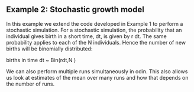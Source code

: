 ## Example 2: Stochastic growth model 

In this example we extend the code developed in Example 1 to perform a stochastic simulation. For a stochastic simulation, the probability that an individual gives birth in a short time, dt, is given by r dt. The same probability applies to each of the N individuals. Hence the number of new births will be binomially distributed: 

births in time dt ~ Bin(rdt,N )

We can also perform multiple runs simultaneously in odin. This also allows us look at estimates of the mean over many runs and how that depends on the number of runs.
